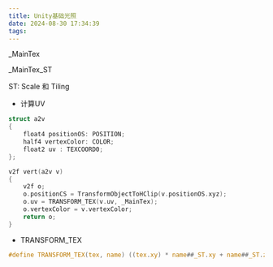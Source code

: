 ```yaml
---
title: Unity基础光照
date: 2024-08-30 17:34:39
tags:
---
```






_MainTex



_MainTex_ST

ST: Scale 和 Tiling



- 计算UV

```c
struct a2v
{
    float4 positionOS: POSITION;
    half4 vertexColor: COLOR;
    float2 uv : TEXCOORD0;
};

v2f vert(a2v v)
{
    v2f o;
    o.positionCS = TransformObjectToHClip(v.positionOS.xyz);
    o.uv = TRANSFORM_TEX(v.uv, _MainTex);
    o.vertexColor = v.vertexColor;
    return o;
}
```

- TRANSFORM_TEX

```C
#define TRANSFORM_TEX(tex, name) ((tex.xy) * name##_ST.xy + name##_ST.zw)
```

